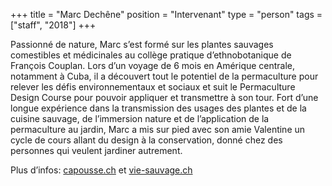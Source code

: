 +++
title = "Marc Dechêne"
position = "Intervenant"
type = "person"
tags = ["staff", "2018"]
+++

Passionné de nature, Marc s’est formé sur les plantes sauvages comestibles et
médicinales au collège pratique d’ethnobotanique de François Couplan. Lors d’un
voyage de 6 mois en Amérique centrale, notamment à Cuba, il a découvert tout le
potentiel de la permaculture pour relever les défis environnementaux et sociaux
et suit le Permaculture Design Course pour pouvoir appliquer et transmettre à
son tour. Fort d’une longue expérience dans la transmission des usages des
plantes et de la cuisine sauvage, de l’immersion nature et de l’application de
la permaculture au jardin, Marc a mis sur pied avec son amie Valentine un cycle
de cours allant du design à la conservation, donné chez des personnes qui
veulent jardiner autrement.

Plus d’infos: [capousse.ch](http://www.capousse.ch) et [vie-sauvage.ch](www.vie-sauvage.ch)
